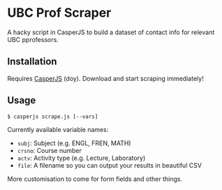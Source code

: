 # UBC Prof Scraper

A hacky script in CasperJS to build a dataset of contact info for relevant UBC pprofessors.

## Installation

Requires [CasperJS](http://docs.casperjs.org/en/latest/installation.html) (doy). Download and start scraping immediately!

## Usage

```
$ casperjs scrape.js [--vars]
```

Currently available variable names:

- `subj`: Subject (e.g. ENGL, FREN, MATH)
- `crsno`: Course number
- `actv`: Activity type (e.g. Lecture, Laboratory)
- `file`: A filename so you can output your results in beautiful CSV

More customisation to come for form fields and other things.

